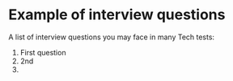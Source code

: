 # Example of interview questions

A list of interview questions you may face in many Tech tests:

1. First question
1. 2nd
1.
